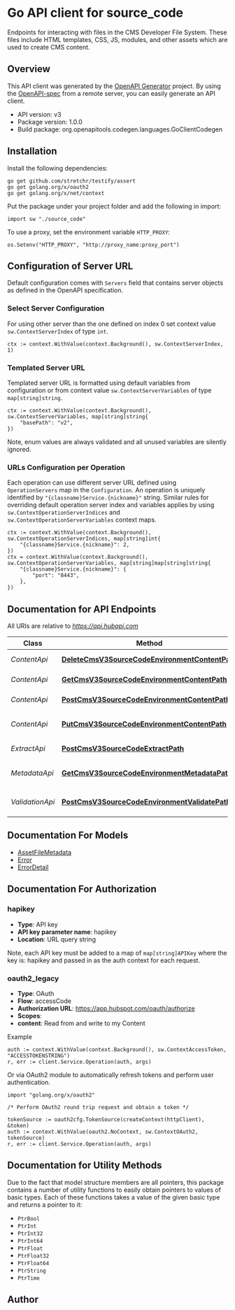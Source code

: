 # Go API client for source_code

Endpoints for interacting with files in the CMS Developer File System. These files include HTML templates, CSS, JS, modules, and other assets which are used to create CMS content.

## Overview
This API client was generated by the [OpenAPI Generator](https://openapi-generator.tech) project.  By using the [OpenAPI-spec](https://www.openapis.org/) from a remote server, you can easily generate an API client.

- API version: v3
- Package version: 1.0.0
- Build package: org.openapitools.codegen.languages.GoClientCodegen

## Installation

Install the following dependencies:

```shell
go get github.com/stretchr/testify/assert
go get golang.org/x/oauth2
go get golang.org/x/net/context
```

Put the package under your project folder and add the following in import:

```golang
import sw "./source_code"
```

To use a proxy, set the environment variable `HTTP_PROXY`:

```golang
os.Setenv("HTTP_PROXY", "http://proxy_name:proxy_port")
```

## Configuration of Server URL

Default configuration comes with `Servers` field that contains server objects as defined in the OpenAPI specification.

### Select Server Configuration

For using other server than the one defined on index 0 set context value `sw.ContextServerIndex` of type `int`.

```golang
ctx := context.WithValue(context.Background(), sw.ContextServerIndex, 1)
```

### Templated Server URL

Templated server URL is formatted using default variables from configuration or from context value `sw.ContextServerVariables` of type `map[string]string`.

```golang
ctx := context.WithValue(context.Background(), sw.ContextServerVariables, map[string]string{
	"basePath": "v2",
})
```

Note, enum values are always validated and all unused variables are silently ignored.

### URLs Configuration per Operation

Each operation can use different server URL defined using `OperationServers` map in the `Configuration`.
An operation is uniquely identified by `"{classname}Service.{nickname}"` string.
Similar rules for overriding default operation server index and variables applies by using `sw.ContextOperationServerIndices` and `sw.ContextOperationServerVariables` context maps.

```
ctx := context.WithValue(context.Background(), sw.ContextOperationServerIndices, map[string]int{
	"{classname}Service.{nickname}": 2,
})
ctx = context.WithValue(context.Background(), sw.ContextOperationServerVariables, map[string]map[string]string{
	"{classname}Service.{nickname}": {
		"port": "8443",
	},
})
```

## Documentation for API Endpoints

All URIs are relative to *https://api.hubapi.com*

Class | Method | HTTP request | Description
------------ | ------------- | ------------- | -------------
*ContentApi* | [**DeleteCmsV3SourceCodeEnvironmentContentPath**](docs/ContentApi.md#deletecmsv3sourcecodeenvironmentcontentpath) | **Delete** /cms/v3/source-code/{environment}/content/{path} | Delete a file
*ContentApi* | [**GetCmsV3SourceCodeEnvironmentContentPath**](docs/ContentApi.md#getcmsv3sourcecodeenvironmentcontentpath) | **Get** /cms/v3/source-code/{environment}/content/{path} | Download a file
*ContentApi* | [**PostCmsV3SourceCodeEnvironmentContentPath**](docs/ContentApi.md#postcmsv3sourcecodeenvironmentcontentpath) | **Post** /cms/v3/source-code/{environment}/content/{path} | Create a file
*ContentApi* | [**PutCmsV3SourceCodeEnvironmentContentPath**](docs/ContentApi.md#putcmsv3sourcecodeenvironmentcontentpath) | **Put** /cms/v3/source-code/{environment}/content/{path} | Create or update a file
*ExtractApi* | [**PostCmsV3SourceCodeExtractPath**](docs/ExtractApi.md#postcmsv3sourcecodeextractpath) | **Post** /cms/v3/source-code/extract/{path} | Extracts a zip file
*MetadataApi* | [**GetCmsV3SourceCodeEnvironmentMetadataPath**](docs/MetadataApi.md#getcmsv3sourcecodeenvironmentmetadatapath) | **Get** /cms/v3/source-code/{environment}/metadata/{path} | Get the metadata for a file
*ValidationApi* | [**PostCmsV3SourceCodeEnvironmentValidatePath**](docs/ValidationApi.md#postcmsv3sourcecodeenvironmentvalidatepath) | **Post** /cms/v3/source-code/{environment}/validate/{path} | Validate the contents of a file


## Documentation For Models

 - [AssetFileMetadata](docs/AssetFileMetadata.md)
 - [Error](docs/Error.md)
 - [ErrorDetail](docs/ErrorDetail.md)


## Documentation For Authorization



### hapikey

- **Type**: API key
- **API key parameter name**: hapikey
- **Location**: URL query string

Note, each API key must be added to a map of `map[string]APIKey` where the key is: hapikey and passed in as the auth context for each request.


### oauth2_legacy


- **Type**: OAuth
- **Flow**: accessCode
- **Authorization URL**: https://app.hubspot.com/oauth/authorize
- **Scopes**: 
 - **content**: Read from and write to my Content

Example

```golang
auth := context.WithValue(context.Background(), sw.ContextAccessToken, "ACCESSTOKENSTRING")
r, err := client.Service.Operation(auth, args)
```

Or via OAuth2 module to automatically refresh tokens and perform user authentication.

```golang
import "golang.org/x/oauth2"

/* Perform OAuth2 round trip request and obtain a token */

tokenSource := oauth2cfg.TokenSource(createContext(httpClient), &token)
auth := context.WithValue(oauth2.NoContext, sw.ContextOAuth2, tokenSource)
r, err := client.Service.Operation(auth, args)
```


## Documentation for Utility Methods

Due to the fact that model structure members are all pointers, this package contains
a number of utility functions to easily obtain pointers to values of basic types.
Each of these functions takes a value of the given basic type and returns a pointer to it:

* `PtrBool`
* `PtrInt`
* `PtrInt32`
* `PtrInt64`
* `PtrFloat`
* `PtrFloat32`
* `PtrFloat64`
* `PtrString`
* `PtrTime`

## Author



